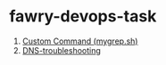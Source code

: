 # fawry-devops-task
1. [Custom Command (mygrep.sh)](https://github.com/xSkkarf/myGrep)
2. [DNS-troubleshooting](https://github.com/xSkkarf/DNS-troubleshooting)
